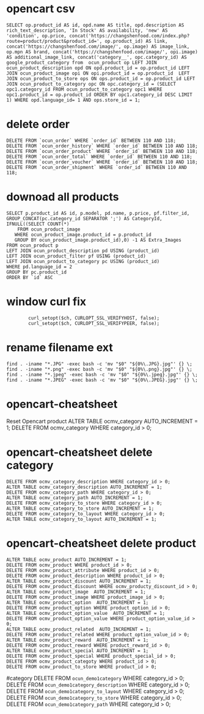 # opencart csv
	SELECT op.product_id AS id, opd.name AS title, opd.description AS rich_text_description, 'In Stock' AS availability, 'new' AS 'condition', op.price, concat('https://changshenfood.com/index.php?route=product/product&product_id=', op.product_id) AS link, concat('https://changshenfood.com/image/', op.image) AS image_link, op.mpn AS brand, concat('https://changshenfood.com/image/', opi.image) AS additional_image_link, concat('category__', opc.category_id) AS google_product_category from  ocun_product op LEFT JOIN ocun_product_description opd ON opd.product_id = op.product_id LEFT JOIN ocun_product_image opi ON opi.product_id = op.product_id  LEFT JOIN ocun_product_to_store ops ON ops.product_id = op.product_id LEFT JOIN ocun_product_to_category opc ON opc.category_id = (SELECT opc1.category_id FROM ocun_product_to_category opc1 WHERE opc1.product_id = op.product_id ORDER BY opc1.category_id DESC LIMIT 1) WHERE opd.language_id= 1 AND ops.store_id = 1;



# delete order
	DELETE FROM `ocun_order` WHERE `order_id` BETWEEN 110 AND 118;
	DELETE FROM `ocun_order_history` WHERE `order_id` BETWEEN 110 AND 118;
	DELETE FROM `ocun_order_product` WHERE `order_id` BETWEEN 110 AND 118;
	DELETE FROM `ocun_order_total` WHERE `order_id` BETWEEN 110 AND 118;
	DELETE FROM `ocun_order_voucher` WHERE `order_id` BETWEEN 110 AND 118;
	DELETE FROM `ocun_order_shipment` WHERE `order_id` BETWEEN 110 AND 118;
	
# downoad all products 
	SELECT p.product_id AS id, p.model, pd.name, p.price, pf.filter_id, GROUP_CONCAT(pc.category_id SEPARATOR ';') AS CategoryId, IFNULL((SELECT COUNT(*) 
	    FROM ocun_product_image 
	   WHERE ocun_product_image.product_id = p.product_id
	   GROUP BY ocun_product_image.product_id),0) -1 AS Extra_Images
	FROM ocun_product p
	LEFT JOIN ocun_product_description pd USING (product_id)
	LEFT JOIN ocun_product_filter pf USING (product_id)  
	LEFT JOIN ocun_product_to_category pc USING (product_id)
	WHERE pd.language_id = 2
	GROUP BY pc.product_id
	ORDER BY `id` ASC
# window curl fix

			curl_setopt($ch, CURLOPT_SSL_VERIFYHOST, false);
			curl_setopt($ch, CURLOPT_SSL_VERIFYPEER, false);

# rename filename ext

	find . -iname "*.JPG" -exec bash -c 'mv "$0" "${0%\.JPG}.jpg"' {} \;
	find . -iname "*.png" -exec bash -c 'mv "$0" "${0%\.png}.jpg"' {} \;
	find . -iname "*.jpeg" -exec bash -c 'mv "$0" "${0%\.jpeg}.jpg"' {} \;
	find . -iname "*.JPEG" -exec bash -c 'mv "$0" "${0%\.JPEG}.jpg"' {} \;


# opencart-cheatsheet
Reset Opencart product 
      ALTER TABLE ocmv_category  AUTO_INCREMENT = 1;
      DELETE FROM ocmv_category WHERE category_id > 0;

# opencart-cheatsheet delete category
	DELETE FROM ocmv_category_description WHERE category_id > 0;
	ALTER TABLE ocmv_category_description AUTO_INCREMENT = 1;
	DELETE FROM ocmv_category_path WHERE category_id > 0;
	ALTER TABLE ocmv_category_path AUTO_INCREMENT = 1;
	DELETE FROM ocmv_category_to_store WHERE category_id > 0;
	ALTER TABLE ocmv_category_to_store AUTO_INCREMENT = 1;
	DELETE FROM ocmv_category_to_layout WHERE category_id > 0;
	ALTER TABLE ocmv_category_to_layout AUTO_INCREMENT = 1;

# opencart-cheatsheet delete product
	ALTER TABLE ocmv_product AUTO_INCREMENT = 1;
	DELETE FROM ocmv_product WHERE product_id > 0;
	DELETE FROM ocmv_product_attribute WHERE product_id > 0;
	DELETE FROM ocmv_product_description WHERE product_id > 0;
	ALTER TABLE ocmv_product_discount AUTO_INCREMENT = 1;
	DELETE FROM ocmv_product_discount WHERE ocmv_producty_discount_id > 0;
	ALTER TABLE ocmv_product_image  AUTO_INCREMENT = 1;
	DELETE FROM ocmv_product_image WHERE product_image_id > 0;
	ALTER TABLE ocmv_product_option  AUTO_INCREMENT = 1;
	DELETE FROM ocmv_product_option WHERE product_option_id > 0;
	ALTER TABLE ocmv_product_option_value  AUTO_INCREMENT = 1;
	DELETE FROM ocmv_product_option_value WHERE product_option_value_id > 0;
	ALTER TABLE ocmv_product_related  AUTO_INCREMENT = 1;
	DELETE FROM ocmv_product_related WHERE product_option_value_id > 0;
	ALTER TABLE ocmv_product_reward  AUTO_INCREMENT = 1;
	DELETE FROM ocmv_product_reward WHERE product_reward_id > 0;
	ALTER TABLE ocmv_product_special AUTO_INCREMENT = 1;
	DELETE FROM ocmv_product_special WHERE product_special_id > 0;
	DELETE FROM ocmv_product_categoty WHERE product_id > 0;
	DELETE FROM ocmv_product_to_store WHERE product_id > 0;




#category
DELETE FROM `ocun_demo1category` WHERE category_id > 0;
DELETE FROM `ocun_demo1category_description` WHERE category_id > 0;
DELETE FROM `ocun_demo1category_to_layout` WHERE category_id > 0;
DELETE FROM `ocun_demo1category_to_store` WHERE category_id > 0;
DELETE FROM `ocun_demo1category_path` WHERE category_id > 0;
